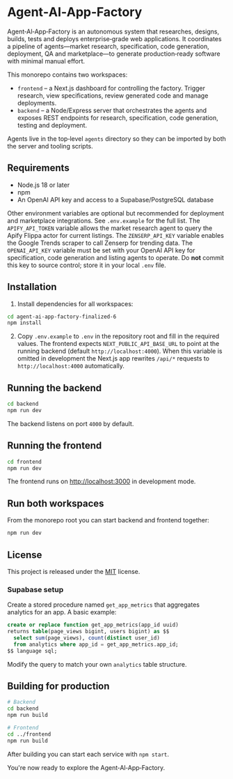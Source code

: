 # Agent‑AI‑App‑Factory

Agent‑AI‑App‑Factory is an autonomous system that researches, designs, builds, tests and deploys enterprise‑grade web applications. It coordinates a pipeline of agents—market research, specification, code generation, deployment, QA and marketplace—to generate production‑ready software with minimal manual effort.

This monorepo contains two workspaces:

- `frontend` – a Next.js dashboard for controlling the factory. Trigger research, view specifications, review generated code and manage deployments.
- `backend` – a Node/Express server that orchestrates the agents and exposes REST endpoints for research, specification, code generation, testing and deployment.

Agents live in the top‑level `agents` directory so they can be imported by both the server and tooling scripts.

## Requirements

- Node.js 18 or later
- npm
- An OpenAI API key and access to a Supabase/PostgreSQL database

Other environment variables are optional but recommended for deployment and marketplace integrations. See `.env.example` for the full list.
The `APIFY_API_TOKEN` variable allows the market research agent to query the Apify Flippa actor for current listings.
The `ZENSERP_API_KEY` variable enables the Google Trends scraper to call Zenserp for trending data.
The `OPENAI_API_KEY` variable must be set with your OpenAI API key for specification,
code generation and listing agents to operate. Do **not** commit this key to
source control; store it in your local `.env` file.

## Installation

1. Install dependencies for all workspaces:

```bash
cd agent-ai-app-factory-finalized-6
npm install
```

2. Copy `.env.example` to `.env` in the repository root and fill in the required values.
   The frontend expects `NEXT_PUBLIC_API_BASE_URL` to point at the running backend
   (default `http://localhost:4000`). When this variable is omitted in development
   the Next.js app rewrites `/api/*` requests to `http://localhost:4000` automatically.

## Running the backend

```bash
cd backend
npm run dev
```

The backend listens on port `4000` by default.

## Running the frontend

```bash
cd frontend
npm run dev
```

The frontend runs on <http://localhost:3000> in development mode.

## Run both workspaces

From the monorepo root you can start backend and frontend together:

```bash
npm run dev
```

## License

This project is released under the [MIT](../LICENSE) license.

### Supabase setup

Create a stored procedure named `get_app_metrics` that aggregates analytics for
an app. A basic example:

```sql
create or replace function get_app_metrics(app_id uuid)
returns table(page_views bigint, users bigint) as $$
  select sum(page_views), count(distinct user_id)
  from analytics where app_id = get_app_metrics.app_id;
$$ language sql;
```

Modify the query to match your own `analytics` table structure.

## Building for production

```bash
# Backend
cd backend
npm run build

# Frontend
cd ../frontend
npm run build
```

After building you can start each service with `npm start`.

You're now ready to explore the Agent‑AI‑App‑Factory.
